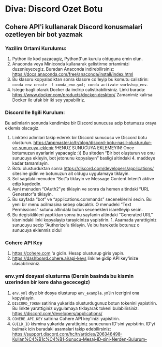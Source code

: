 # Diva: Discord Ozet Botu 
## Cohere API'i kullanarak Discord konusmalari ozetleyen bir bot yazmak
### Yazilim Ortami Kurulumu:

1. Python ile kod yazacagiz, Python3'un kurulu olduguna emin olun. 
2. Anaconda veya Miniconda kullanarak gelistirme ortamimizi duzenleyecegiz. Buradan Anaconda indirebilirsiniz: https://docs.anaconda.com/free/anaconda/install/index.html
3. Bu klasoru kopyaladiktan sonra klasore cd'leyip bu komutu calistirin: `conda env create -f conda_env.yml; conda activate workshop_env`.
4. Istege bagli olarak Docker da indirip calistirabilirsiniz. Linki burada: https://www.docker.com/products/docker-desktop/ Zamanimiz kalirsa Docker ile ufak bir iki sey yapabiliriz. 

### Discord Ile Ilgili Kurulum:
Bu adimlarin sonunda kendimize bir Discord sunucusu acip botumuzu oraya eklemis olacagiz. 
1. Linkteki adimlari takip ederek bir Discord sunucusu ve Discord botu olusturun. https://appmaster.io/tr/blog/discord-botu-nasil-olusturulur-ve-sunucuya-eklenir
!HENUZ SUNUCUYA EKLEMEYIN! Once botumuzun ayarlarini yapacagiz :)) Bu siteden “Bir bot oluşturun ve onu sunucuya ekleyin, bot jetonunu kopyalayın” basligi altindaki 4. maddeye kadar tamamlayin. 
2. Botu olusturduktan sonra https://discord.com/developers/applications/ sitesine gidin ve botunuzun ait oldugu uygulamaya tiklayin. 
3. Sol sagdaki menuden “Bot”a tiklayin ve Message Content Intent’i aktive edip kaydedin.
4. Ayni menuden “OAuth2”ye tiklayin ve sonra da hemen altindaki “URL Generator”a tiklayin.
5. Bu sayfada “bot” ve “applications.commands” seceneklerini secin. Bu yeni bir menu acilmasina sebep olacaktir. O menudeki “Text Permissions” sutunu altindaki butun secenekleri isaretleyip secin. 
6. Bu degisiklikleri yaptiktan sonra bu sayfanin altindaki “Generated URL” kismindaki linki kopyalayip tarayiciniza yapistirin. 1. Asamada yarattiginiz sunucuyu secip “Authorize”a tiklayin. Ve bu hareketle botunuz o sunucuya eklenmis oldu! 

### Cohere API Key
1. https://cohere.com 'a gidin. Hesap olusturup giris yapin. 
2. https://dashboard.cohere.ai/api-keys linkine gidip API key'inize ulasabilirsiniz.

### env.yml dosyasi olusturma (Dersin basinda bu kismin uzerinden bir kere daha gececegiz)

1. `env.yml` diye bir dosya olusturup `env_example.yml`in icerigini ona kopyalayin. 
2. `DISCORD_TOKEN` satirina yukarida olusturdugunuz botun tokenini yapistirin. Bu linkte yarattiginiz uygulamaya tiklayarak tokeni bulabilirsiniz: https://discord.com/developers/applications/
3. `COHERE_API_KEY` satirina Cohere API key'inizi yapistirin.
4. `GUILD_ID` kismina yukarida yarattiginiz sunucunun ID'sini yapistirin. ID'yi bulmak icin buradaki asamalari takip edebilirsiniz: https://support.discord.com/hc/tr/articles/206346498-Kullan%C4%B1c%C4%B1-Sunucu-Mesaj-ID-sini-Nerden-Bulurum-
